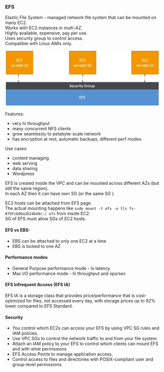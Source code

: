 ### EFS

Elastic File System - managed network file system that can be mounted on many EC2.\
Works with EC2 instances in multi-AZ.\
Highly available, expensive, pay per use.\
Uses security group to control access.\
Compatible with Linux AMIs only.

![EFS](files/EFS.png)

Features:
* very hi throughput
* many concurrent NFS clients
* grow seamlessly to petabyte-scale network
* has encryption at rest, automatic backups, different perf modes

Use cases:
* content managing
* web serving
* data sharing
* Wordpress

EFS is created inside the VPC and can be mounted across different AZs (but still the same region).\
In each AZ then it can have own SG (or the same SG ).

EC2 hosts can be attached from EFS page.\
The actual mounting happens like `sudo mount -t efs -o tls fs-079fcb09a2624b49c:/ efs`
from inside EC2.\
SG of EFS must allow SGs of EC2 hosts.

#### EFS vs EBS:
* EBS can be attached to only one EC2 at a time
* EBS is locked to one AZ

#### Performance modes
* General Purpose performance mode - lo latency
* Max I/O performance mode - hi throughput and ops/sec

#### EFS Infrequent Access (EFS IA)
EFS IA is a storage class that provides price/performance that is cost-optimized for files, not accessed every day, with storage prices up to 92% lower compared to EFS Standard. 

#### Security
* You control which EC2s can access your EFS by using VPC SG rules and IAM policies.
* Use VPC SGs to control the network traffic to and from your file system.
* Attach an IAM policy to your EFS to control which clients can mount EFS and with what permissions
* EFS Access Points to manage application access.
* Control access to files and directories with POSIX-compliant user and group-level permissions.
